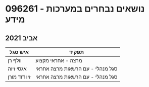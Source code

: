 # 096261 - נושאים נבחרים במערכות מידע

## אביב 2021

| איש סגל | תפקיד |
| ---- | ---- |
| וולף רן | מרצה - אחראי מקצוע |
| אגסי זיוה | סגל מנהלי - עם הרשאות מרצה אחראי |
| זיו דוד מורן | סגל מנהלי - עם הרשאות מרצה אחראי |


